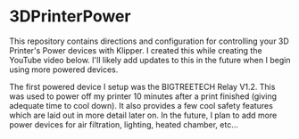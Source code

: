 # 3DPrinterPower
This repository contains directions and configuration for controlling your 3D Printer's Power devices with Klipper. I created this while creating the YouTube video below. I'll likely add updates to this in the future when I begin using more powered devices.

The first powered device I setup was the BIGTREETECH Relay V1.2. This was used to power off my printer 10 minutes after a print finished (giving adequate time to cool down). It also provides a few cool safety features which are laid out in more detail later on. In the future, I plan to add more power devices for air filtration, lighting, heated chamber, etc...
